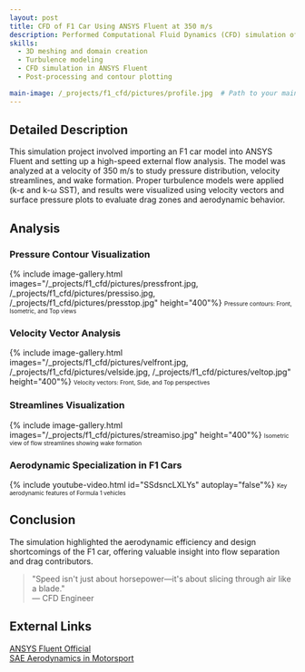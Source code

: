 ```yaml
---
layout: post
title: CFD of F1 Car Using ANSYS Fluent at 350 m/s
description: Performed Computational Fluid Dynamics (CFD) simulation of a Formula 1 car at 350 m/s using ANSYS Fluent to analyze aerodynamic drag and flow behavior.
skills: 
  - 3D meshing and domain creation
  - Turbulence modeling
  - CFD simulation in ANSYS Fluent
  - Post-processing and contour plotting

main-image: /_projects/f1_cfd/pictures/profile.jpg  # Path to your main image
---
```


## Detailed Description
This simulation project involved importing an F1 car model into ANSYS Fluent and setting up a high-speed external flow analysis. The model was analyzed at a velocity of 350 m/s to study pressure distribution, velocity streamlines, and wake formation. Proper turbulence models were applied (k-ε and k-ω SST), and results were visualized using velocity vectors and surface pressure plots to evaluate drag zones and aerodynamic behavior.

## Analysis
### Pressure Contour Visualization
{% include image-gallery.html images="/_projects/f1_cfd/pictures/pressfront.jpg, /_projects/f1_cfd/pictures/pressiso.jpg, /_projects/f1_cfd/pictures/presstop.jpg" height="400"%}
<span style="font-size: 10px">Pressure contours: Front, Isometric, and Top views</span>  

### Velocity Vector Analysis
{% include image-gallery.html images="/_projects/f1_cfd/pictures/velfront.jpg, /_projects/f1_cfd/pictures/velside.jpg, /_projects/f1_cfd/pictures/veltop.jpg" height="400"%}
<span style="font-size: 10px">Velocity vectors: Front, Side, and Top perspectives</span>  

### Streamlines Visualization
{% include image-gallery.html images="/_projects/f1_cfd/pictures/streamiso.jpg" height="400"%}
<span style="font-size: 10px">Isometric view of flow streamlines showing wake formation</span>  

### Aerodynamic Specialization in F1 Cars
{% include youtube-video.html id="SSdsncLXLYs" autoplay="false"%}
<span style="font-size: 10px">Key aerodynamic features of Formula 1 vehicles</span>

## Conclusion
The simulation highlighted the aerodynamic efficiency and design shortcomings of the F1 car, offering valuable insight into flow separation and drag contributors.

> "Speed isn't just about horsepower—it's about slicing through air like a blade."  
> — CFD Engineer

## External Links
[ANSYS Fluent Official](https://www.ansys.com/products/fluids/ansys-fluent)  
[SAE Aerodynamics in Motorsport](https://www.sae.org/)
